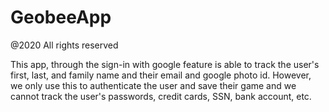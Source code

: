 # GeobeeApp

@2020 All rights reserved

This app, through the sign-in with google feature is able to track the user's first, last, and family name and their email and google photo id. However, we only use this to authenticate the user and save their game and we cannot track the user's passwords, credit cards, SSN, bank account, etc.
